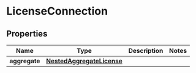 

# LicenseConnection


## Properties

Name | Type | Description | Notes
------------ | ------------- | ------------- | -------------
**aggregate** | [**NestedAggregateLicense**](NestedAggregateLicense.md) |  | 



